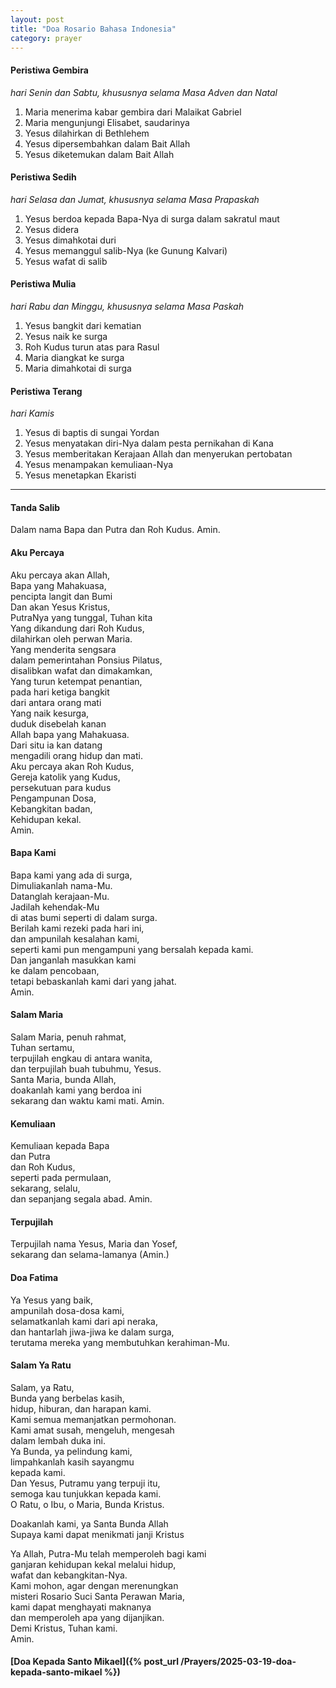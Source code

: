 ```yaml
---
layout: post
title: "Doa Rosario Bahasa Indonesia"
category: prayer
---
```


#### Peristiwa Gembira
_hari Senin dan Sabtu, khususnya selama Masa Adven dan Natal_
1. Maria menerima kabar gembira dari Malaikat Gabriel
2. Maria mengunjungi Elisabet, saudarinya
3. Yesus dilahirkan di Bethlehem
4. Yesus dipersembahkan dalam Bait Allah
5. Yesus diketemukan dalam Bait Allah

#### Peristiwa Sedih
_hari Selasa dan Jumat, khususnya selama Masa Prapaskah_
1. Yesus berdoa kepada Bapa-Nya di surga dalam sakratul maut
2. Yesus didera
3. Yesus dimahkotai duri
4. Yesus memanggul salib-Nya (ke Gunung Kalvari)
5. Yesus wafat di salib

#### Peristiwa Mulia
_hari Rabu dan Minggu, khususnya selama Masa Paskah_
1. Yesus bangkit dari kematian
2. Yesus naik ke surga
3. Roh Kudus turun atas para Rasul
4. Maria diangkat ke surga
5. Maria dimahkotai di surga

#### Peristiwa Terang
_hari Kamis_
1. Yesus di baptis di sungai Yordan
2. Yesus menyatakan diri-Nya dalam pesta pernikahan di Kana
3. Yesus memberitakan Kerajaan Allah dan menyerukan pertobatan
4. Yesus menampakan kemuliaan-Nya
5. Yesus menetapkan Ekaristi


---


#### Tanda Salib
Dalam nama Bapa dan Putra dan Roh Kudus. Amin.


#### Aku Percaya
Aku percaya akan Allah,<br>
Bapa yang Mahakuasa,<br>
pencipta langit dan Bumi<br>
Dan akan Yesus Kristus,<br>
PutraNya yang tunggal, Tuhan kita<br>
Yang dikandung dari Roh Kudus,<br>
dilahirkan oleh perwan Maria.<br>
Yang menderita sengsara<br>
dalam pemerintahan Ponsius Pilatus,<br>
disalibkan wafat dan dimakamkan,<br>
Yang turun ketempat penantian,<br>
pada hari ketiga bangkit<br>
dari antara orang mati<br>
Yang naik kesurga,<br>
duduk disebelah kanan<br>
Allah bapa yang Mahakuasa.<br>
Dari situ ia kan datang<br>
mengadili orang hidup dan mati.<br>
Aku percaya akan Roh Kudus,<br>
Gereja katolik yang Kudus,<br>
persekutuan para kudus<br>
Pengampunan Dosa,<br>
Kebangkitan badan,<br>
Kehidupan kekal.<br>
Amin.


#### Bapa Kami
Bapa kami yang ada di surga,<br>
Dimuliakanlah nama-Mu.<br>
Datanglah kerajaan-Mu.<br>
Jadilah kehendak-Mu<br>
di atas bumi seperti di dalam surga.<br>
Berilah kami rezeki pada hari ini,<br>
dan ampunilah kesalahan kami,<br>
seperti kami pun mengampuni yang bersalah kepada kami.<br>
Dan janganlah masukkan kami<br>
ke dalam pencobaan,<br>
tetapi bebaskanlah kami dari yang jahat.<br>
Amin.


#### Salam Maria
Salam Maria, penuh rahmat,<br>
Tuhan sertamu,<br>
terpujilah engkau di antara wanita,<br>
dan terpujilah buah tubuhmu, Yesus.<br>
Santa Maria, bunda Allah,<br>
doakanlah kami yang berdoa ini<br>
sekarang dan waktu kami mati. Amin.


#### Kemuliaan
Kemuliaan kepada Bapa<br>
dan Putra<br>
dan Roh Kudus,<br>
seperti pada permulaan,<br>
sekarang, selalu,<br>
dan sepanjang segala abad. Amin.


#### Terpujilah
Terpujilah nama Yesus, Maria dan Yosef,<br>
sekarang dan selama-lamanya (Amin.)


#### Doa Fatima
Ya Yesus yang baik,<br>
ampunilah dosa-dosa kami,<br>
selamatkanlah kami dari api neraka,<br>
dan hantarlah jiwa-jiwa ke dalam surga,<br>
terutama mereka yang membutuhkan kerahiman-Mu.


#### Salam Ya Ratu
Salam, ya Ratu,<br>
Bunda yang berbelas kasih,<br>
hidup, hiburan, dan harapan kami.<br>
Kami semua memanjatkan permohonan.<br>
Kami amat susah, mengeluh, mengesah<br>
dalam lembah duka ini.<br>
Ya Bunda, ya pelindung kami,<br>
limpahkanlah kasih sayangmu<br>
kepada kami.<br>
Dan Yesus, Putramu yang terpuji itu,<br>
semoga kau tunjukkan kepada kami.<br>
O Ratu, o Ibu, o Maria, Bunda Kristus.

Doakanlah kami, ya Santa Bunda Allah<br>
Supaya kami dapat menikmati janji Kristus

Ya Allah, Putra-Mu telah memperoleh bagi kami <br>
ganjaran kehidupan kekal melalui hidup,<br>
wafat dan kebangkitan-Nya. <br>
Kami mohon, agar dengan merenungkan <br>
misteri Rosario Suci Santa Perawan Maria,<br>
kami dapat menghayati maknanya <br>
dan memperoleh apa yang dijanjikan. <br>
Demi Kristus, Tuhan kami.<br>
Amin.


#### [Doa Kepada Santo Mikael]({% post_url /Prayers/2025-03-19-doa-kepada-santo-mikael %})